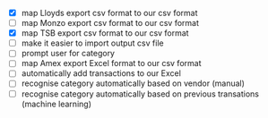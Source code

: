 - [x] map Lloyds export csv format to our csv format
- [ ] map Monzo export csv format to our csv format
- [x] map TSB export csv format to our csv format
- [ ] make it easier to import output csv file
- [ ] prompt user for category
- [ ] map Amex export Excel format to our csv format
- [ ] automatically add transactions to our Excel
- [ ] recognise category automatically based on vendor (manual)
- [ ] recognise category automatically based on previous transations (machine learning)
